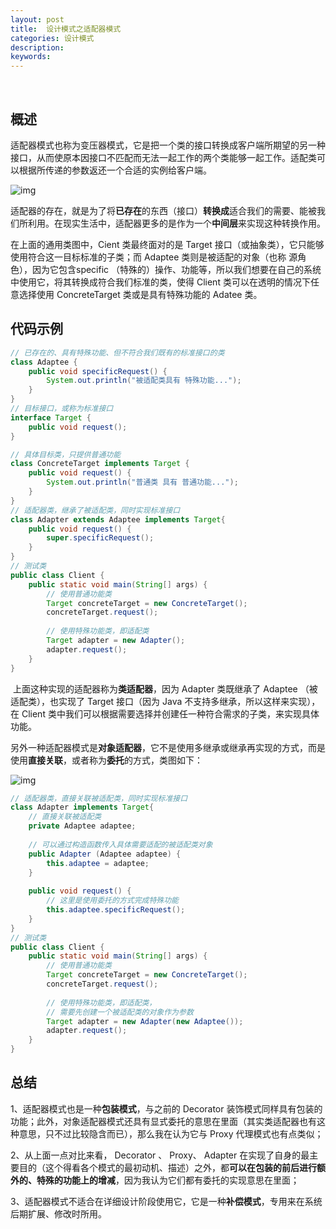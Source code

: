 ```yaml
---
layout: post
title:  设计模式之适配器模式
categories: 设计模式
description: 
keywords: 
---
```


​        

## 概述

适配器模式也称为变压器模式，它是把一个类的接口转换成客户端所期望的另一种接口，从而使原本因接口不匹配而无法一起工作的两个类能够一起工作。适配类可以根据所传递的参数返还一个合适的实例给客户端。

![img](http://blog.51cto.com/attachment/201007/160117732.jpg)



适配器的存在，就是为了将**已存在**的东西（接口）**转换成**适合我们的需要、能被我们所利用。在现实生活中，适配器更多的是作为一个**中间层**来实现这种转换作用。

在上面的通用类图中，Cient 类最终面对的是 Target 接口（或抽象类），它只能够使用符合这一目标标准的子类；而 Adaptee 类则是被适配的对象（也称 源角色），因为它包含specific （特殊的）操作、功能等，所以我们想要在自己的系统中使用它，将其转换成符合我们标准的类，使得 Client 类可以在透明的情况下任意选择使用 ConcreteTarget 类或是具有特殊功能的 Adatee 类。

## 代码示例

```java
// 已存在的、具有特殊功能、但不符合我们既有的标准接口的类
class Adaptee {
	public void specificRequest() {
		System.out.println("被适配类具有 特殊功能...");
	}
}
// 目标接口，或称为标准接口
interface Target {
	public void request();
}

// 具体目标类，只提供普通功能
class ConcreteTarget implements Target {
	public void request() {
		System.out.println("普通类 具有 普通功能...");
	}
}
// 适配器类，继承了被适配类，同时实现标准接口
class Adapter extends Adaptee implements Target{
	public void request() {
		super.specificRequest();
	}
}
// 测试类
public class Client {
	public static void main(String[] args) {
		// 使用普通功能类
		Target concreteTarget = new ConcreteTarget();
		concreteTarget.request();
		
		// 使用特殊功能类，即适配类
		Target adapter = new Adapter();
		adapter.request();
	}
}
```

 上面这种实现的适配器称为**类适配器**，因为 Adapter 类既继承了 Adaptee （被适配类），也实现了 Target 接口（因为 Java 不支持多继承，所以这样来实现），在 Client 类中我们可以根据需要选择并创建任一种符合需求的子类，来实现具体功能。

另外一种适配器模式是**对象适配器**，它不是使用多继承或继承再实现的方式，而是使用**直接关联**，或者称为**委托**的方式，类图如下：

![img](http://blog.51cto.com/attachment/201007/160137299.jpg)

```java
// 适配器类，直接关联被适配类，同时实现标准接口
class Adapter implements Target{
	// 直接关联被适配类
	private Adaptee adaptee;
	
	// 可以通过构造函数传入具体需要适配的被适配类对象
	public Adapter (Adaptee adaptee) {
		this.adaptee = adaptee;
	}
	
	public void request() {
		// 这里是使用委托的方式完成特殊功能
		this.adaptee.specificRequest();
	}
}
// 测试类
public class Client {
	public static void main(String[] args) {
		// 使用普通功能类
		Target concreteTarget = new ConcreteTarget();
		concreteTarget.request();
		
		// 使用特殊功能类，即适配类，
		// 需要先创建一个被适配类的对象作为参数
		Target adapter = new Adapter(new Adaptee());
		adapter.request();
	}
}
```

## 总结

1、适配器模式也是一种**包装模式**，与之前的 Decorator 装饰模式同样具有包装的功能；此外，对象适配器模式还具有显式委托的意思在里面（其实类适配器也有这种意思，只不过比较隐含而已），那么我在认为它与 Proxy 代理模式也有点类似；

2、从上面一点对比来看， Decorator 、 Proxy、 Adapter 在实现了自身的最主要目的（这个得看各个模式的最初动机、描述）之外，都**可以在包装的前后进行额外的、特殊的功能上的增减**，因为我认为它们都有委托的实现意思在里面；

3、适配器模式不适合在详细设计阶段使用它，它是一种**补偿模式**，专用来在系统后期扩展、修改时所用。